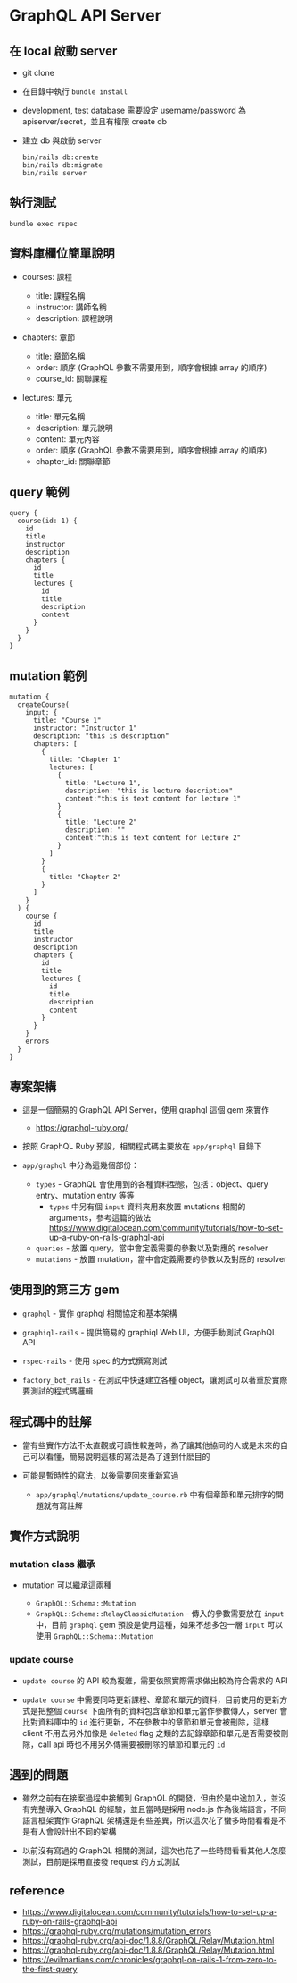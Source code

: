# GraphQL API Server



## 在 local 啟動 server

* git clone

* 在目錄中執行 `bundle install`

* development, test database 需要設定 username/password 為 apiserver/secret，並且有權限 create db

* 建立 db 與啟動 server
    ```
    bin/rails db:create
    bin/rails db:migrate
    bin/rails server
    ```



## 執行測試

```
bundle exec rspec
```



## 資料庫欄位簡單說明


* courses: 課程
    * title: 課程名稱
    * instructor: 講師名稱
    * description: 課程說明

* chapters: 章節
    * title: 章節名稱
    * order: 順序 (GraphQL 參數不需要用到，順序會根據 array 的順序)
    * course_id: 關聯課程

* lectures: 單元
    * title: 單元名稱
    * description: 單元說明
    * content: 單元內容
    * order: 順序 (GraphQL 參數不需要用到，順序會根據 array 的順序)
    * chapter_id: 關聯章節



## query 範例

``` 
query {
  course(id: 1) {
    id
    title
    instructor
    description
    chapters {
      id
      title
      lectures {
        id
        title
        description
        content
      }
    }
  }
}
```



## mutation 範例

```
mutation {
  createCourse(
    input: {
      title: "Course 1"
      instructor: "Instructor 1"
      description: "this is description"
      chapters: [
        {
          title: "Chapter 1"
          lectures: [
            {
              title: "Lecture 1",
              description: "this is lecture description"
              content:"this is text content for lecture 1"
            }
            {
              title: "Lecture 2"
              description: ""
              content:"this is text content for lecture 2"
            }
          ]
        }
        {
          title: "Chapter 2"
        }
      ]
    }
  ) {
    course {
      id
      title
      instructor
      description
      chapters {
        id
        title
        lectures {
          id
          title
          description
          content
        }
      }
    }
    errors
  }
}
```



## 專案架構


* 這是一個簡易的 GraphQL API Server，使用 graphql 這個 gem 來實作
    
    * https://graphql-ruby.org/


* 按照 GraphQL Ruby 預設，相關程式碼主要放在 `app/graphql` 目錄下


* `app/graphql` 中分為這幾個部份：
    
    * `types` - GraphQL 會使用到的各種資料型態，包括：object、query entry、mutation entry 等等
        * `types` 中另有個 `input` 資料夾用來放置 mutations 相關的 arguments，參考這篇的做法 https://www.digitalocean.com/community/tutorials/how-to-set-up-a-ruby-on-rails-graphql-api
    * `queries` - 放置 query，當中會定義需要的參數以及對應的 resolver
    * `mutations` - 放置 mutation，當中會定義需要的參數以及對應的 resolver



## 使用到的第三方 gem


* `graphql` - 實作 graphql 相關協定和基本架構


* `graphiql-rails` - 提供簡易的 graphiql Web UI，方便手動測試 GraphQL API


* `rspec-rails` - 使用 spec 的方式撰寫測試

* `factory_bot_rails` - 在測試中快速建立各種 object，讓測試可以著重於實際要測試的程式碼邏輯



## 程式碼中的註解


* 當有些實作方法不太直觀或可讀性較差時，為了讓其他協同的人或是未來的自己可以看懂，簡易說明這樣的寫法是為了達到什麽目的


* 可能是暫時性的寫法，以後需要回來重新寫過
    * `app/graphql/mutations/update_course.rb` 中有個章節和單元排序的問題就有寫註解



## 實作方式說明


### mutation class 繼承

* mutation 可以繼承這兩種

    * `GraphQL::Schema::Mutation`
    * `GraphQL::Schema::RelayClassicMutation` - 傳入的參數需要放在 `input` 中，目前 `graphql` gem 預設是使用這種，如果不想多包一層 `input` 可以使用 `GraphQL::Schema::Mutation`


### update course

* `update course` 的 API 較為複雜，需要依照實際需求做出較為符合需求的 API

* `update course` 中需要同時更新課程、章節和單元的資料，目前使用的更新方式是把整個 `course` 下面所有的資料包含章節和單元當作參數傳入，server 會比對資料庫中的 `id` 進行更新，不在參數中的章節和單元會被刪除，這樣 client 不用去另外加像是 `deleted` flag 之類的去記錄章節和單元是否需要被刪除，call api 時也不用另外傳需要被刪除的章節和單元的 `id`



## 遇到的問題


* 雖然之前有在接案過程中接觸到 GraphQL 的開發，但由於是中途加入，並沒有完整導入 GraphQL 的經驗，並且當時是採用 node.js 作為後端語言，不同語言框架實作 GraphQL 架構還是有些差異，所以這次花了蠻多時間看看是不是有人會設計出不同的架構

* 以前沒有寫過的 GraphQL 相關的測試，這次也花了一些時間看看其他人怎麼測試，目前是採用直接發 request 的方式測試



## reference


* https://www.digitalocean.com/community/tutorials/how-to-set-up-a-ruby-on-rails-graphql-api
* https://graphql-ruby.org/mutations/mutation_errors
* https://graphql-ruby.org/api-doc/1.8.8/GraphQL/Relay/Mutation.html
* https://graphql-ruby.org/api-doc/1.8.8/GraphQL/Relay/Mutation.html
* https://evilmartians.com/chronicles/graphql-on-rails-1-from-zero-to-the-first-query
